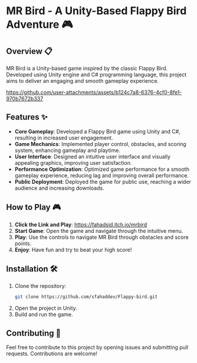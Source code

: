 
# MR Bird - A Unity-Based Flappy Bird Adventure 🎮


## Overview 📋

MR Bird is a Unity-based game inspired by the classic Flappy Bird. Developed using Unity engine and C# programming language, this project aims to deliver an engaging and smooth gameplay experience.



https://github.com/user-attachments/assets/b124c7a8-6376-4cf0-8fe1-970b7672b337



## Features ✨

- **Core Gameplay**: Developed a Flappy Bird game using Unity and C#, resulting in increased user engagement.
- **Game Mechanics**: Implemented player control, obstacles, and scoring system, enhancing gameplay and playtime.
- **User Interface**: Designed an intuitive user interface and visually appealing graphics, improving user satisfaction.
- **Performance Optimization**: Optimized game performance for a smooth gameplay experience, reducing lag and improving overall performance.
- **Public Deployment**: Deployed the game for public use, reaching a wider audience and increasing downloads.


## How to Play 🎮

1. **Click the Link and Play**: https://fahadsid.itch.io/mrbird
2. **Start Game**: Open the game and navigate through the intuitive menu.
3. **Play**: Use the controls to navigate MR Bird through obstacles and score points.
4. **Enjoy**: Have fun and try to beat your high score!

## Installation 🛠️

1. Clone the repository:
    ```bash
    git clone https://github.com/sfahaddev/Flappy-bird.git
    ```
2. Open the project in Unity.
3. Build and run the game.

## Contributing 🤝

Feel free to contribute to this project by opening issues and submitting pull requests. Contributions are welcome!

